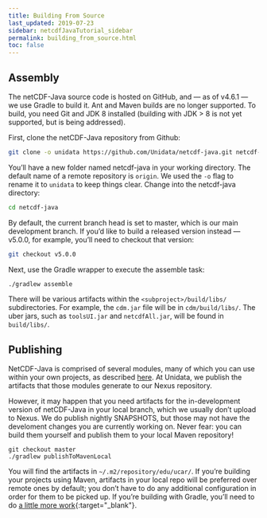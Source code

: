 ```yaml
---
title: Building From Source
last_updated: 2019-07-23
sidebar: netcdfJavaTutorial_sidebar
permalink: building_from_source.html
toc: false
---
```


## Assembly

The netCDF-Java source code is hosted on GitHub, and — as of v4.6.1 — we use Gradle to build it.
Ant and Maven builds are no longer supported.
To build, you need Git and JDK 8 installed (building with JDK > 8 is not yet supported, but is being addressed).

First, clone the netCDF-Java repository from Github:

~~~bash
git clone -o unidata https://github.com/Unidata/netcdf-java.git netcdf-java
~~~

You’ll have a new folder named netcdf-java in your working directory.
The default name of a remote repository is `origin`.
We used the `-o` flag to rename it to `unidata` to keep things clear.
Change into the netcdf-java directory:

~~~bash
cd netcdf-java
~~~

By default, the current branch head is set to master, which is our main development branch.
If you’d like to build a released version instead — v5.0.0, for example, you’ll need to checkout that version:

~~~bash
git checkout v5.0.0
~~~

Next, use the Gradle wrapper to execute the assemble task:

~~~bash
./gradlew assemble
~~~

There will be various artifacts within the `<subproject>/build/libs/` subdirectories.
For example, the `cdm.jar` file will be in `cdm/build/libs/`.
The uber jars, such as `toolsUI.jar` and `netcdfAll.jar`, will be found in `build/libs/`.

## Publishing

NetCDF-Java is comprised of several modules, many of which you can use within your own projects, as described [here](using_netcdf_java_artifacts.html).
At Unidata, we publish the artifacts that those modules generate to our Nexus repository.

However, it may happen that you need artifacts for the in-development version of netCDF-Java in your local branch, which we usually don’t upload to Nexus.
We do publish nightly SNAPSHOTS, but those may not have the develoment changes you are currently working on. 
Never fear: you can build them yourself and publish them to your local Maven repository!

~~~
git checkout master
./gradlew publishToMavenLocal
~~~

You will find the artifacts in `~/.m2/repository/edu/ucar/`.
If you’re building your projects using Maven, artifacts in your local repo will be preferred over remote ones by default; you don’t have to do any additional configuration in order for them to be picked up.
If you’re building with Gradle, you’ll need to do [a little more work](https://docs.gradle.org/current/userguide/repository_types.html#sub:maven_local){:target="_blank"}.

